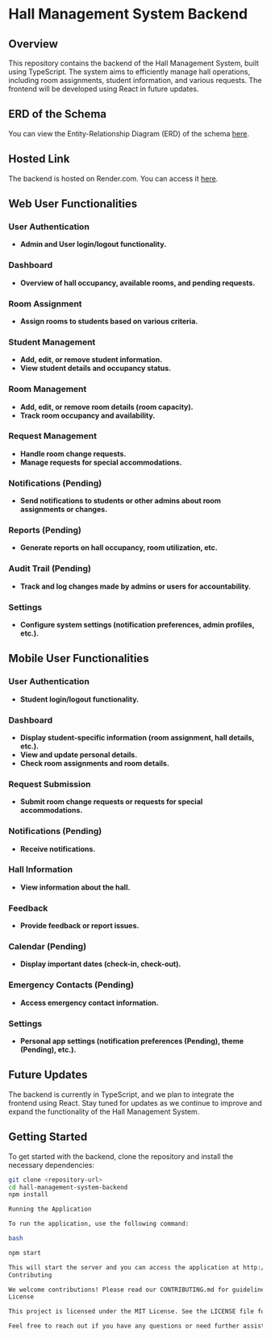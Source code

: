 # Hall Management System Backend

## Overview
This repository contains the backend of the Hall Management System, built using TypeScript. The system aims to efficiently manage hall operations, including room assignments, student information, and various requests. The frontend will be developed using React in future updates.

## ERD of the Schema
You can view the Entity-Relationship Diagram (ERD) of the schema [here](https://app.eraser.io/workspace/rR1oOEqqieszAuHwvJca?origin=share&elements=-1fdd7MLdrvIJDsUP7uKLg).

## Hosted Link
The backend is hosted on Render.com. You can access it [here](https://hallmanagementsystem.onrender.com).

## Web User Functionalities

### User Authentication
- **Admin and User login/logout functionality.**

### Dashboard
- **Overview of hall occupancy, available rooms, and pending requests.**

### Room Assignment
- **Assign rooms to students based on various criteria.**

### Student Management
- **Add, edit, or remove student information.**
- **View student details and occupancy status.**

### Room Management
- **Add, edit, or remove room details (room capacity).**
- **Track room occupancy and availability.**

### Request Management
- **Handle room change requests.**
- **Manage requests for special accommodations.**

### Notifications (Pending)
- **Send notifications to students or other admins about room assignments or changes.**

### Reports (Pending)
- **Generate reports on hall occupancy, room utilization, etc.**

### Audit Trail (Pending)
- **Track and log changes made by admins or users for accountability.**

### Settings
- **Configure system settings (notification preferences, admin profiles, etc.).**

## Mobile User Functionalities

### User Authentication
- **Student login/logout functionality.**

### Dashboard
- **Display student-specific information (room assignment, hall details, etc.).**
- **View and update personal details.**
- **Check room assignments and room details.**

### Request Submission
- **Submit room change requests or requests for special accommodations.**

### Notifications (Pending)
- **Receive notifications.**

### Hall Information
- **View information about the hall.**

### Feedback
- **Provide feedback or report issues.**

### Calendar (Pending)
- **Display important dates (check-in, check-out).**

### Emergency Contacts (Pending)
- **Access emergency contact information.**

### Settings
- **Personal app settings (notification preferences (Pending), theme (Pending), etc.).**

## Future Updates
The backend is currently in TypeScript, and we plan to integrate the frontend using React. Stay tuned for updates as we continue to improve and expand the functionality of the Hall Management System.

## Getting Started
To get started with the backend, clone the repository and install the necessary dependencies:

```bash
git clone <repository-url>
cd hall-management-system-backend
npm install

Running the Application

To run the application, use the following command:

bash

npm start

This will start the server and you can access the application at http://localhost:3000.
Contributing

We welcome contributions! Please read our CONTRIBUTING.md for guidelines on how to get involved.
License

This project is licensed under the MIT License. See the LICENSE file for details.

Feel free to reach out if you have any questions or need further assistance. Thank you for using the Hall Management System!
